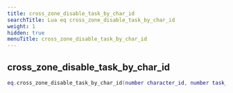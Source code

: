 ```yaml
---
title: cross_zone_disable_task_by_char_id
searchTitle: Lua eq cross_zone_disable_task_by_char_id
weight: 1
hidden: true
menuTitle: cross_zone_disable_task_by_char_id
---
```

## cross_zone_disable_task_by_char_id
```lua
eq.cross_zone_disable_task_by_char_id(number character_id, number task_id) -- void
```